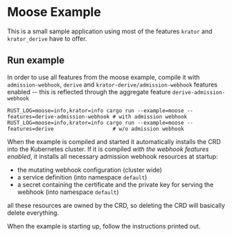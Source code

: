 # Moose Example

This is a small sample application using most of the features `krator` and `krator_derive` have to offer.

## Run example

In order to use all features from the moose example, compile it with `admission-webhook`, `derive` and `krator-derive/admission-webhook` features enabled -- this is reflected through the aggregate feature `derive-admission-webhook`

    RUST_LOG=moose=info,krator=info cargo run --example=moose --features=derive-admission-webhook # with admission webhook
    RUST_LOG=moose=info,krator=info cargo run --example=moose --features=derive                   # w/o admission webhook

When the example is compiled and started it automatically installs the CRD into the Kubernetes cluster. If it is compiled _with the webhook features enabled_, it installs all necessary admission webhook resources at startup:

- the mutating webhook configuration (cluster wide)
- a service definition (into namespace `default`)
- a secret containing the certificate and the private key for serving the webhook (into namespace `default`)

all these resources are owned by the CRD, so deleting the CRD will basically delete everything.

When the example is starting up, follow the instructions printed out.

